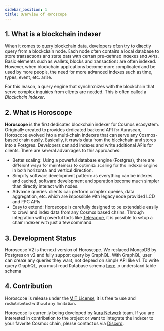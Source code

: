 ```yaml
---
sidebar_position: 1
title: Overview of Horoscope
---
```


## 1. What is a blockchain indexer
When it comes to query blockchain data, developers often try to directly query from a blockchain node. Each node often contains a local database to store transactions and state data with certain pre-defined indexes and APIs. Basic elements such as wallets, blocks and transactions are often indexed. However, when blockchain applications become more complicated and be used by more people, the need for more advanced indexes such as time, types, event, etc. arise.

For this reason, a query engine that synchronizes with the blockchain that serve complex inquiries from clients are needed. This is often called a *Blockchain Indexer*.

## 2. What is Horoscope

**Horoscope** is the first dedicated blockchain indexer for Cosmos ecosystem. Originally created to provides dedicated backend API for Aurascan, Horoscope evolved into a multi-chain indexers that can serve any Cosmos-based chain easily. Basically, it crawls data from the blockchain and stores into a Postgres. Developers can add indexes and write additional APIs for clients. There are several advantages to this approaches:

- Better scaling: Using a powerful database engine (Postgres), there are different ways for maintainers to optimize scaling for the indexer engine in both horizontal and vertical direction.
- Simplify software development pattern: as everything can be indexes and cached, software development and operation become much simpler than directly interact with nodes.
- Advance queries: clients can perform complex queries, data aggregation, etc. which are impossible with legacy node provided LCD and RPC APIs
- Easy to extend: Horoscope is carefully designed to be extendable easily to crawl and index data from any Cosmos based chains. Through integration with powerful tools like [Telescope](https://github.com/osmosis-labs/telescope), it is possible to setup a chain indexer with just a few command.

## 3. Development Status

Horoscope V2 is the next version of Horoscope. We replaced MongoDB by Postgres on v2 and fully support query by GraphQL. With GraphQL, user can create any queries they want, not depend on simple API like v1. To write query GraphQL, you must read Database schema [here](https://github.com/aura-nw/horoscope-v2/blob/main/docs/database_schema.md) to understand table schema

## 4. Contribution

Horoscope is release under the [MIT License](https://github.com/aura-nw/horoscope-v2/blob/develop/LICENSE), it is free to use and redistributed without any limitation.

Horoscope is currently being developed by [Aura Network](https://aura.network) team. If you are interested in contribution to the project or want to integrate the indexer to your favorite Cosmos chain, please contact us via [Discord](https://discord.gg/bzm3dyxJxR).